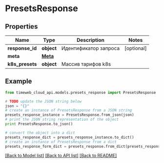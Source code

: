 # PresetsResponse


## Properties
Name | Type | Description | Notes
------------ | ------------- | ------------- | -------------
**response_id** | **object** | Идентификатор запроса | [optional] 
**meta** | [**Meta**](Meta.md) |  | 
**k8s_presets** | **object** | Массив тарифов k8s | 

## Example

```python
from timeweb_cloud_api.models.presets_response import PresetsResponse

# TODO update the JSON string below
json = "{}"
# create an instance of PresetsResponse from a JSON string
presets_response_instance = PresetsResponse.from_json(json)
# print the JSON string representation of the object
print PresetsResponse.to_json()

# convert the object into a dict
presets_response_dict = presets_response_instance.to_dict()
# create an instance of PresetsResponse from a dict
presets_response_form_dict = presets_response.from_dict(presets_response_dict)
```
[[Back to Model list]](../README.md#documentation-for-models) [[Back to API list]](../README.md#documentation-for-api-endpoints) [[Back to README]](../README.md)


